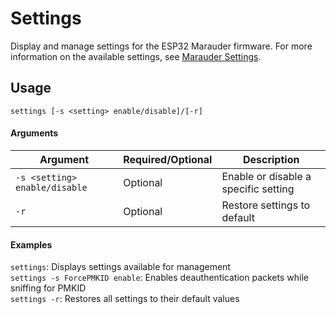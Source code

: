 # Settings
Display and manage settings for the ESP32 Marauder firmware. For more information on the available settings, see [Marauder Settings](marauder-settings).

## Usage
```settings [-s <setting> enable/disable]/[-r]```

#### Arguments
| Argument | Required/Optional | Description |
| -------- | ----------------- | ----------- |
| `-s <setting> enable/disable` | Optional | Enable or disable a specific setting |
| `-r` | Optional | Restore settings to default |

#### Examples
`settings`: Displays settings available for management  
`settings -s ForcePMKID enable`: Enables deauthentication packets while sniffing for PMKID  
`settings -r`: Restores all settings to their default values